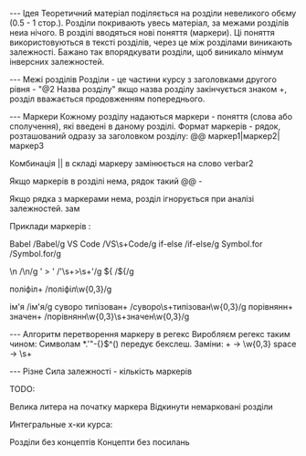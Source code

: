 ﻿--- Ідея
Теоретичний матеріал поділяється на розділи невеликого обєму (0.5 - 1 стор.).
Розділи покривають увесь матеріал, за межами розділів неиа нічого.
В розділі вводяться нові поняття (маркери).
Ці поняття використовуються в тексті розділів, через це між розділами виникають залежності.
Бажано так впорядкувати розділи, щоб виникало мінмум інверсних залежностей.


--- Межі розділів
Розділи - це частини курсу з заголовками другого рівня - "@2 Назва розділу"
якщо назва розділу закінчується знаком +, розділ вважається продовженням попереднього.


--- Маркери
Кожному розділу надаються маркери - поняття (слова або сполучення), які введені в даному розділі.
Формат маркерів - рядок, розташований одразу за заголовком розділу:
@@ маркер1|маркер2|маркер3

Комбинація || в складі маркеру замінюється на слово verbar2


Якщо маркерів в розділі нема, рядок такий
@@ -

Якщо рядка з маркерами нема, розділ ігнорується при аналізі залежностей.
зам

Приклади маркерів :

Babel           /Babel/g
VS Code         /VS\s+Code/g
if-else         /if\-else/g
Symbol.for      /Symbol\.for/g

\n             /\\n/g
' > '          /\'\s+>\s+\'/g
${             /\$\{/g

  
поліфіл+              /поліфіл\w{0,3}/g

iм'я                  /iм\'я/g
cуворо типізован+    /cуворо\s+типізован\w{0,3}/g
порівнянн+ значен+  /порівнянн\w{0,3}\s+значен\w{0,3}/g



--- Алгоритм перетворення маркеру в регекс
Виробляєм регекс таким чином:
	Символам   *.'\"-{}$^()  передує бекслеш.
	Заміни: 
	   +   -> \w{0,3}
   	space -> \s+
	


--- Різне
Сила залежності - кількість маркерів



 



 TODO:

Велика литера на початку маркера 
Відкинути немарковані розділи

Интегральные х-ки курса:

Розділи без концептів
Концепти без посилань



